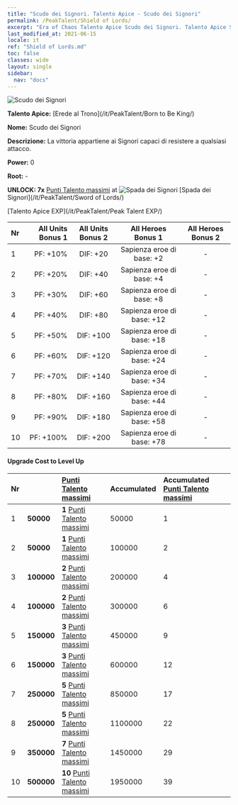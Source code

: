 ```yaml
---
title: "Scudo dei Signori. Talento Apice - Scudo dei Signori"
permalink: /PeakTalent/Shield of Lords/
excerpt: "Era of Chaos Talento Apice Scudo dei Signori. Talento Apice Scudo dei Signori. Scudo dei Signori"
last_modified_at: 2021-06-15
locale: it
ref: "Shield of Lords.md"
toc: false
classes: wide
layout: single
sidebar:
  nav: "docs"
---
```


  ![Scudo dei Signori](/images/pt/talent_4302.png)

  **Talento Apice:** [Erede al Trono](/it/PeakTalent/Born to Be King/)

  **Nome:** Scudo dei Signori

  **Descrizione:** La vittoria appartiene ai Signori capaci di resistere a qualsiasi attacco.

  **Power:** 0

  **Root:** -

  **UNLOCK: 7x** [Punti Talento massimi](/ItemsIT/con_934/) at ![Spada dei Signori](/images/pt/talent_4301.png) [Spada dei Signori](/it/PeakTalent/Sword of Lords/)

  [Talento Apice EXP](/it/PeakTalent/Peak Talent EXP/)

  | Nr | All Units Bonus 1 | All Units Bonus 2 | All Heroes Bonus 1 | All Heroes Bonus 2 |
  |:---|--------------:|:-------------:|:-------------:|:-------------:|
  | 1 | PF: +10% | DIF: +20 | Sapienza eroe di base: +2 | - |
  | 2 | PF: +20% | DIF: +40 | Sapienza eroe di base: +4 | - |
  | 3 | PF: +30% | DIF: +60 | Sapienza eroe di base: +8 | - |
  | 4 | PF: +40% | DIF: +80 | Sapienza eroe di base: +12 | - |
  | 5 | PF: +50% | DIF: +100 | Sapienza eroe di base: +18 | - |
  | 6 | PF: +60% | DIF: +120 | Sapienza eroe di base: +24 | - |
  | 7 | PF: +70% | DIF: +140 | Sapienza eroe di base: +34 | - |
  | 8 | PF: +80% | DIF: +160 | Sapienza eroe di base: +44 | - |
  | 9 | PF: +90% | DIF: +180 | Sapienza eroe di base: +58 | - |
  | 10 | PF: +100% | DIF: +200 | Sapienza eroe di base: +78 | - |


#### Upgrade Cost to Level Up

  | Nr | <i class="fas fa-coins"/> | [Punti Talento massimi](/ItemsIT/con_934/) | Accumulated <i class="fas fa-coins"/> | Accumulated [Punti Talento massimi](/ItemsIT/con_934/) |
  |:---|:--------------|:-------------|:-------------|:-------------|
  | 1 | **50000** | **1** [Punti Talento massimi](/ItemsIT/con_934/) | 50000 | 1 |
  | 2 | **50000** | **1** [Punti Talento massimi](/ItemsIT/con_934/) | 100000 | 2 |
  | 3 | **100000** | **2** [Punti Talento massimi](/ItemsIT/con_934/) | 200000 | 4 |
  | 4 | **100000** | **2** [Punti Talento massimi](/ItemsIT/con_934/) | 300000 | 6 |
  | 5 | **150000** | **3** [Punti Talento massimi](/ItemsIT/con_934/) | 450000 | 9 |
  | 6 | **150000** | **3** [Punti Talento massimi](/ItemsIT/con_934/) | 600000 | 12 |
  | 7 | **250000** | **5** [Punti Talento massimi](/ItemsIT/con_934/) | 850000 | 17 |
  | 8 | **250000** | **5** [Punti Talento massimi](/ItemsIT/con_934/) | 1100000 | 22 |
  | 9 | **350000** | **7** [Punti Talento massimi](/ItemsIT/con_934/) | 1450000 | 29 |
  | 10 | **500000** | **10** [Punti Talento massimi](/ItemsIT/con_934/) | 1950000 | 39 |
